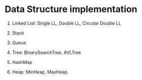 # Data Structure implementation

1. Linked List: Single LL, Double LL, Circular Double LL

2. Stack

3. Queue

4. Tree: BinarySearchTree, AVLTree

5. HashMap

6. Heap: MinHeap, MaxHeap.
